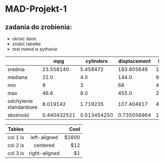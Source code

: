 # MAD-Projekt-1

## zadania do zrobienia:
- okroić dane
- zrobić tabelke
- test metod w pythonie

|                        | mpg         | cylinders | displacement | horsepower | weight      | acceleration | model     | origin          |
|------------------------|-------------|-----------|--------------|------------|-------------|--------------|-----------|-----------------|
| srednia                | 23.558140   | 5.458472  | 193.805648   | 105.664452 | 2967.691030 | 15.474419    | 75.913621 | 1.584718        |
| mediana                | 22.0        |    4.0    |    144.0     |    93.0    |   2790.0    |     15.4     |    76.0   | 1.0             |
| min                    | 9           |    3      |     68       |    46      |   1613      |      8       |    70     | 1               |
| max                    | 46.6        |       8.0 |       455.0  |      230.0 |      5140.0 |        24.6  |    82.0   | 3.0             |
| odchylenie standardowe | 8.019142    | 1.719235  | 107.404917   | 40.377185  | 858.943611  | 2.837272     | 3.844370  | 0.802267        |
| skośność               | 0.440432521 |  0.513454250 | 0.735056964 | 1.078216285 | 0.526997822 | 0.204714626 | 0.001119195 | 0.882206423 | 

| Tables   |            |  Cool |
|----------|:-------------:|------:|
| col 1 is |  left-aligned | $1600 |
| col 2 is |    centered   |   $12 |
| col 3 is | right-aligned |    $1 |
    
